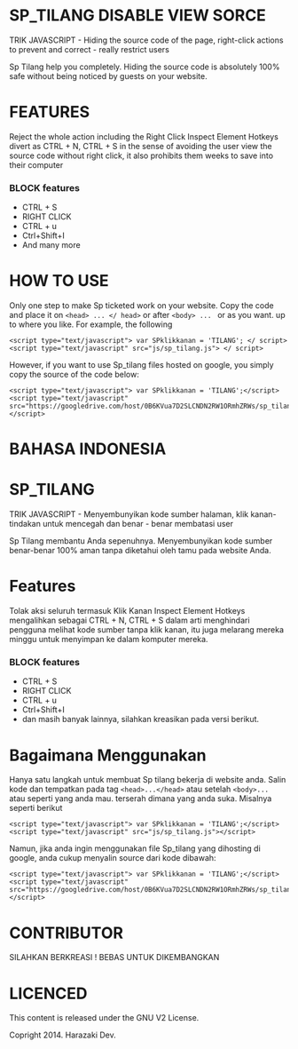 SP_TILANG DISABLE VIEW SORCE
=========

TRIK JAVASCRIPT - Hiding the source code of the page, right-click actions to prevent and correct - really restrict users

Sp Tilang help you completely. Hiding the source code is absolutely 100% safe without being noticed by guests on your website.

FEATURES
=========
Reject the whole action including the Right Click Inspect Element
Hotkeys divert as CTRL + N, CTRL + S in the sense of avoiding the user view the source code without right click, it also prohibits them weeks to save into their computer

### BLOCK features ###

- CTRL + S
- RIGHT CLICK
- CTRL + u
- Ctrl+Shift+I
- And many more

HOW TO USE
==========

Only one step to make Sp ticketed work on your website. Copy the code and place it on ```<head> ... </ head>``` or after ```<body> ... ``` or as you want. up to where you like. For example, the following 
```
<script type="text/javascript"> var SPklikkanan = 'TILANG'; </ script> <script type="text/javascript" src="js/sp_tilang.js"> </ script>

```
However, if you want to use Sp_tilang files hosted on google, you simply copy the source of the code below: 
```
<script type="text/javascript"> var SPklikkanan = 'TILANG';</script> <script type="text/javascript" src="https://googledrive.com/host/0B6KVua7D2SLCNDN2RW1ORmhZRWs/sp_tilang.js"></script>
```

BAHASA INDONESIA
===============

SP_TILANG 
========= 

TRIK JAVASCRIPT - Menyembunyikan kode sumber halaman, klik kanan-tindakan untuk mencegah dan benar - benar membatasi user 

Sp Tilang membantu Anda sepenuhnya. Menyembunyikan kode sumber benar-benar 100% aman tanpa diketahui oleh tamu pada website Anda. 

Features 
========= 
Tolak aksi seluruh termasuk Klik Kanan Inspect Element 
Hotkeys mengalihkan sebagai CTRL + N, CTRL + S dalam arti menghindari pengguna melihat kode sumber tanpa klik kanan, itu juga melarang mereka minggu untuk menyimpan ke dalam komputer mereka.
### BLOCK features ###

- CTRL + S
- RIGHT CLICK
- CTRL + u
- Ctrl+Shift+I
- dan masih banyak lainnya, silahkan kreasikan pada versi berikut.

Bagaimana Menggunakan
=====================
Hanya satu langkah untuk membuat Sp tilang bekerja di website anda. Salin kode dan tempatkan pada tag ```<head>...</head>``` atau setelah ```<body>... ``` atau seperti yang anda mau. terserah dimana yang anda suka. Misalnya seperti berikut

```
<script type="text/javascript"> var SPklikkanan = 'TILANG';</script> <script type="text/javascript" src="js/sp_tilang.js"></script>

```

Namun, jika anda ingin menggunakan file Sp_tilang yang dihosting di google, anda cukup menyalin source dari kode dibawah:

```
<script type="text/javascript"> var SPklikkanan = 'TILANG';</script> <script type="text/javascript" src="https://googledrive.com/host/0B6KVua7D2SLCNDN2RW1ORmhZRWs/sp_tilang.js"></script>
```

CONTRIBUTOR
===========
SILAHKAN BERKREASI ! BEBAS UNTUK DIKEMBANGKAN


LICENCED
========
This content is released under the GNU V2 License.

Copright 2014. Harazaki Dev.
